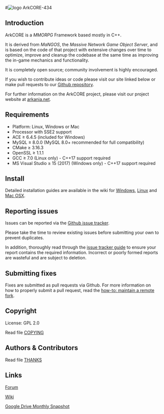 #![logo](https://github.com/Arkania/ArkCORE-NG/blob/master/logo.png) ArkCORE-434

## Introduction

ArkCORE is a *MMORPG* Framework based mostly in C++.

It is derived from *MaNGOS*, the *Massive Network Game Object Server*, and is
based on the code of that project with extensive changes over time to optimize,
improve and cleanup the codebase at the same time as improving the in-game
mechanics and functionality.

It is completely open source; community involvement is highly encouraged.

If you wish to contribute ideas or code please visit our site linked below or
make pull requests to our [Github repository](https://github.com/gpn39f/ArkCORE-434).

For further information on the ArkCORE project, please visit our project
website at [arkania.net](http://www.arkania.net).


## Requirements

+ Platform: Linux, Windows or Mac
+ Processor with SSE2 support
+ ACE ≥ 6.4.5 (included for Windows)
+ MySQL ≥ 8.0.0 (MySQL 8.0+ recommended for full compatibility)
+ CMake ≥ 3.16.3
+ OpenSSL ≥ 1.1.1
+ GCC ≥ 7.0 (Linux only) - C++17 support required
+ MS Visual Studio ≥ 15 (2017) (Windows only) - C++17 support required


## Install

Detailed installation guides are available in the wiki for
[Windows](http://collab.kpsn.org/display/tc/How-to_Win),
[Linux](http://collab.kpsn.org/display/tc/How-to_Linux) and
[Mac OSX](http://collab.kpsn.org/display/tc/How-to_Mac).


## Reporting issues

Issues can be reported via the [Github issue tracker](https://github.com/gpn39f/ArkCORE-434).

Please take the time to review existing issues before submitting your own to
prevent duplicates.

In addition, thoroughly read through the [issue tracker guide](http://www.arkania.net/) to ensure
your report contains the required information. Incorrect or poorly formed
reports are wasteful and are subject to deletion.


## Submitting fixes

Fixes are submitted as pull requests via Github. For more information on how to
properly submit a pull request, read the [how-to: maintain a remote fork](http://gpnb39f.spdns.de/forum1).


## Copyright

License: GPL 2.0

Read file [COPYING](COPYING)


## Authors &amp; Contributors

Read file [THANKS](THANKS)


## Links

[Forum](http://gpn39f.spdns.de/forum1/)

[Wiki](https://github.com/gpn39f/ArkCORE-434/wiki/)

[Google Drive Monthly Snapshot](https://drive.google.com/drive/folders/0B8q0yc6MkL0naTdpN2xiT2s1bTg)

